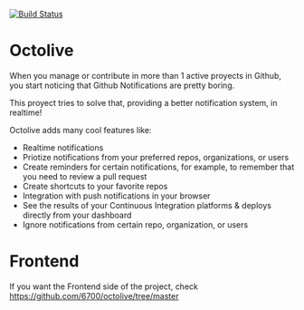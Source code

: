 [![Build Status](https://travis-ci.org/6700/octolive.svg?branch=api%2Fmaster)](https://travis-ci.org/6700/octolive)

# Octolive

When you manage or contribute in more than 1 active proyects in Github, you start noticing that Github Notifications are pretty boring.

This proyect tries to solve that, providing a better notification system, in realtime!

Octolive adds many cool features like:

- Realtime notifications
- Priotize notifications from your preferred repos, organizations, or users
- Create reminders for certain notifications, for example, to remember that you need to review a pull request
- Create shortcuts to your favorite repos
- Integration with push notifications in your browser
- See the results of your Continuous Integration platforms & deploys directly from your dashboard
- Ignore notifications from certain repo, organization, or users

# Frontend

If you want the Frontend side of the project, check https://github.com/6700/octolive/tree/master
